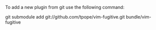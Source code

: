 To add a new plugin from git use the following command:

git submodule add git://github.com/tpope/vim-fugitive.git bundle/vim-fugitive

